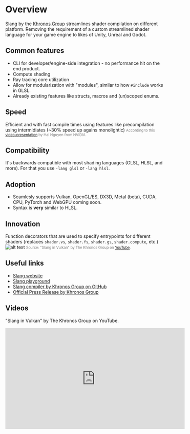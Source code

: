 # Overview
Slang by the [Khronos Group](https://www.khronos.org/) streamlines shader compilation on different platform. Removing the requirement of a custom streamlined shader language for your game engine to likes of Unity, Unreal and Godot.

## Common features
- CLI for developer/engine-side integration - no performance hit on the end product.
- Compute shading
- Ray tracing core utilization
- Allow for modularization with "modules", similar to how `#include` works in GLSL.
- Already existing features like structs, macros and (un)scoped enums.

## Speed
Efficient and with fast compile times using features like precompilation using intermidiates (~30% speed up agains monolightic) <span style="font-size: 0.8em; color: gray;">According to this [video-presentation](https://www.youtube.com/watch?v=FCu8BiidI24) by Hai Nguyen from NVIDIA</span>

## Compatibility
It's backwards compatible with most shading languages (GLSL, HLSL, and more).
For that you use `-lang glsl` or `-lang hlsl`.

## Adoption
- Seamlesly supports Vulkan, OpenGL/ES, DX3D, Metal (beta), CUDA, CPU, PyTorch and WebGPU coming soon.
- Syntax is **very** similar to HLSL.

## Innovation
Function decorators that are used to specify entrypoints for different shaders (replaces `shader.vs`, `shader.fs`, `shader.gs`, `shader.compute`, etc.)
![alt text](local://entrypoints.png)
<span style="font-size: 0.8em; color: gray;">Source: "Slang in Vulkan" by The Khronos Group on [YouTube](https://youtu.be/FCu8BiidI24?si=ueXOJWalgvDG8Bn2&t=943).</span>

## Useful links
- [Slang website](https://shader-slang.com/)
- [Slang playground](https://shader-slang.com/slang-playground/)
- [Slang compiler by Khronos Group on GitHub](https://github.com/shader-slang/slang)
- [Official Press Release by Khronos Group](https://www.khronos.org/news/press/khronos-group-launches-slang-initiative-hosting-open-source-compiler-contributed-by-nvidia)

## Videos
"Slang in Vulkan" by The Khronos Group on YouTube.
<iframe width="560" height="315" src="https://www.youtube-nocookie.com/embed/FCu8BiidI24?si=arbEH5PzjKYtPqXw" title="YouTube video player" frameborder="0" allow="accelerometer; autoplay; clipboard-write; encrypted-media; gyroscope; picture-in-picture; web-share" referrerpolicy="strict-origin-when-cross-origin" allowfullscreen></iframe>
